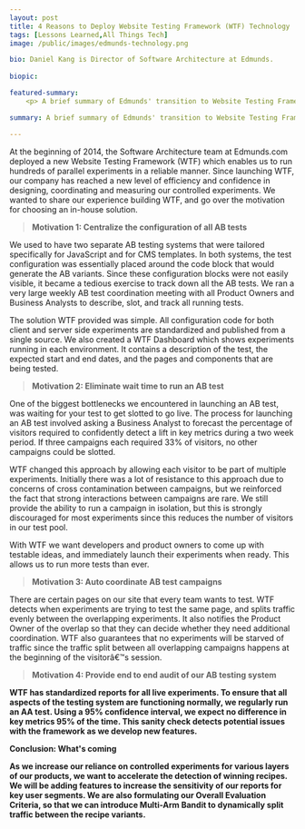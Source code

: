 ```yaml
---
layout: post
title: 4 Reasons to Deploy Website Testing Framework (WTF) Technology
tags: [Lessons Learned,All Things Tech]
image: /public/images/edmunds-technology.png

bio: Daniel Kang is Director of Software Architecture at Edmunds.
 
biopic: 

featured-summary:
    <p> A brief summary of Edmunds' transition to Website Testing Framework (WTF) written by Daniel Kang. </p>

summary: A brief summary of Edmunds' transition to Website Testing Framework (WTF) written by Daniel Kang.

---
```


At the beginning of 2014, the Software Architecture team at Edmunds.com deployed a new Website Testing Framework (WTF) which enables us to run hundreds of parallel experiments in a reliable manner. Since launching WTF, our company has reached a new level of efficiency and confidence in designing, coordinating and measuring our controlled experiments. We wanted to share our experience building WTF, and go over the motivation for choosing an in-house solution. 

> <b> Motivation 1: Centralize the configuration of all AB tests </b>

We used to have two separate AB testing systems that were tailored specifically for JavaScript and for CMS templates. In both systems, the test configuration was essentially placed around the code block that would generate the AB variants. Since these configuration blocks were not easily visible, it became a tedious exercise to track down all the AB tests. We ran a very large weekly AB test coordination meeting with all Product Owners and Business Analysts to describe, slot, and track all running tests. 

The solution WTF provided was simple. All configuration code for both client and server side experiments are standardized and published from a single source. We also created a WTF Dashboard which shows experiments running in each environment. It contains a description of the test, the expected start and end dates, and the pages and components that are being tested. 

> <b> Motivation 2: Eliminate wait time to run an AB test </b>

One of the biggest bottlenecks we encountered in launching an AB test, was waiting for your test to get slotted to go live. The process for launching an AB test involved asking a Business Analyst to forecast the percentage of visitors required to confidently detect a lift in key metrics during a two week period. If three campaigns each required 33% of visitors, no other campaigns could be slotted. 

WTF changed this approach by allowing each visitor to be part of multiple experiments. Initially there was a lot of resistance to this approach due to concerns of cross contamination between campaigns, but we reinforced the fact that strong interactions between campaigns are rare. We still provide the ability to run a campaign in isolation, but this is strongly discouraged for most experiments since this reduces the number of visitors in our test pool.

With WTF we want developers and product owners to come up with testable ideas, and immediately launch their experiments when ready. This allows us to run more tests than ever.

> <b> Motivation 3: Auto coordinate AB test campaigns </b>

There are certain pages on our site that every team wants to test. WTF detects when experiments are trying to test the same page, and splits traffic evenly between the overlapping experiments. It also notifies the Product Owner of the overlap so that they can decide whether they need additional coordination. WTF also guarantees that no experiments will be starved of traffic since the traffic split between all overlapping campaigns happens at the beginning of the visitorâ€™s session. 

> <b> Motivation 4: Provide end to end audit of our AB testing system <b>

WTF has standardized reports for all live experiments. To ensure that all aspects of the testing system are functioning normally, we regularly run an AA test. Using a 95% confidence interval, we expect no difference in key metrics 95% of the time. This sanity check detects potential issues with the framework as we develop new features.

Conclusion: What's coming

As we increase our reliance on controlled experiments for various layers of our products, we want to accelerate the detection of winning recipes. We will be adding features to increase the sensitivity of our reports for key user segments. We are also formulating our Overall Evaluation Criteria, so that we can introduce Multi-Arm Bandit to dynamically split traffic between the recipe variants.
